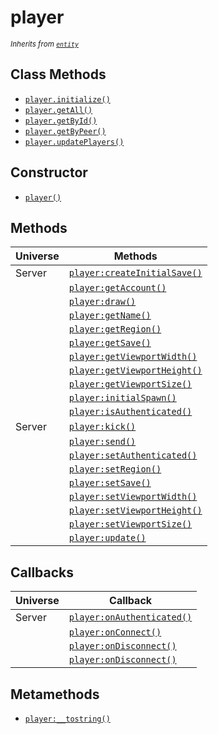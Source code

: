 player
======

<small>_Inherits from [`entity`](api/entity)_</small>

Class Methods
-------------

* [`player.initialize()`](api/player.initialize)
* [`player.getAll()`](api/player.getAll)
* [`player.getById()`](api/player.getById)
* [`player.getByPeer()`](api/player.getByPeer)
* [`player.updatePlayers()`](api/player.updatePlayers)

Constructor
-----------

* [`player()`](api/player.player)

Methods
-------

| Universe  | Methods                                                  |
| --------- | -------------------------------------------------------- |
| Server    | [`player:createInitialSave()`](api/player.createInitialSave) |
|           | [`player:getAccount()`](api/player.getAccount)               |
|           | [`player:draw()`](api/player.draw)                           |
|           | [`player:getName()`](api/player.getName)                     |
|           | [`player:getRegion()`](api/player.getRegion)                 |
|           | [`player:getSave()`](api/player.getSave)                     |
|           | [`player:getViewportWidth()`](api/player.getViewportWidth)   |
|           | [`player:getViewportHeight()`](api/player.getViewportHeight) |
|           | [`player:getViewportSize()`](api/player.getViewportSize)     |
|           | [`player:initialSpawn()`](api/player.initialSpawn)           |
|           | [`player:isAuthenticated()`](api/player.isAuthenticated)     |
| Server    | [`player:kick()`](api/player.kick)                           |
|           | [`player:send()`](api/player.send)                           |
|           | [`player:setAuthenticated()`](api/player.setAuthenticated)   |
|           | [`player:setRegion()`](api/player.setRegion)                 |
|           | [`player:setSave()`](api/player.setSave)                     |
|           | [`player:setViewportWidth()`](api/player.setViewportWidth)   |
|           | [`player:setViewportHeight()`](api/player.setViewportHeight) |
|           | [`player:setViewportSize()`](api/player.setViewportSize)     |
|           | [`player:update()`](api/player.update)                       |

Callbacks
---------

| Universe  | Callback                                             |
| --------- | ---------------------------------------------------- |
| Server    | [`player:onAuthenticated()`](api/player.onAuthenticated) |
|           | [`player:onConnect()`](api/player.onConnect)             |
|           | [`player:onDisconnect()`](api/player.onDisconnect)       |
|           | [`player:onDisconnect()`](api/player.onDisconnect)       |

Metamethods
-----------

* [`player:__tostring()`](api/player.__tostring)
